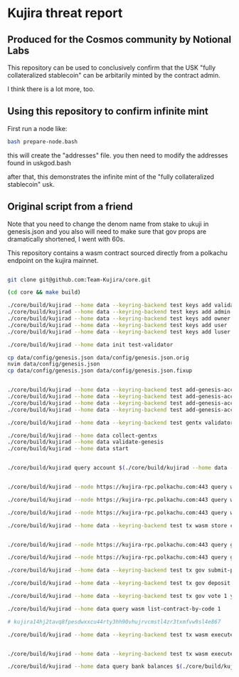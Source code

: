 # Kujira threat report

## Produced for the Cosmos community by Notional Labs

This repository can be used to conclusively confirm that the USK "fully collateralized stablecoin" can be arbitarily minted by the contract admin.

I think there is a lot more, too.

## Using this repository to confirm infinite mint

First run a node like:

```bash
bash prepare-node.bash
```

this will create the "addresses" file.  you then need to modify the addresses found in uskgod.bash

after that, this demonstrates the infinite mint of the "fully collateralized stablecoin" usk.

## Original script from a friend

Note that you need to change the denom name from stake to ukuji in genesis.json and you also will need to make sure that gov props are dramatically shortened, I went with 60s.

This repository contains a wasm contract sourced directly from a polkachu endpoint on the kujira mainnet.

```bash

git clone git@github.com:Team-Kujira/core.git

(cd core && make build)

./core/build/kujirad --home data --keyring-backend test keys add validator
./core/build/kujirad --home data --keyring-backend test keys add admin
./core/build/kujirad --home data --keyring-backend test keys add owner
./core/build/kujirad --home data --keyring-backend test keys add user
./core/build/kujirad --home data --keyring-backend test keys add luser

./core/build/kujirad --home data init test-validator

cp data/config/genesis.json data/config/genesis.json.orig
nvim data/config/genesis.json
cp data/config/genesis.json data/config/genesis.json.fixup


./core/build/kujirad --home data --keyring-backend test add-genesis-account validator 1000000000000ukuji
./core/build/kujirad --home data --keyring-backend test add-genesis-account admin      100000000000ukuji
./core/build/kujirad --home data --keyring-backend test add-genesis-account user       100000000000ukuji
./core/build/kujirad --home data --keyring-backend test add-genesis-account owner      100000000000ukuji

./core/build/kujirad --home data --keyring-backend test gentx validator 500000000000ukuji --chain-id kujira

./core/build/kujirad --home data collect-gentxs
./core/build/kujirad --home data validate-genesis
./core/build/kujirad --home data start


./core/build/kujirad query account $(./core/build/kujirad --home data --keyring-backend test keys show validator -a)


./core/build/kujirad --node https://kujira-rpc.polkachu.com:443 query wasm list-contract-by-code 11

./core/build/kujirad --node https://kujira-rpc.polkachu.com:443 query wasm contract kujira1qk00h5atutpsv900x202pxx42npjr9thg58dnqpa72f2p7m2luase444a7

./core/build/kujirad --node https://kujira-rpc.polkachu.com:443 query wasm code 11 code-11.wasm

./core/build/kujirad --home data --keyring-backend test tx wasm store code-11.wasm --from admin --gas auto -y --broadcast-mode block --gas-adjustment 3


./core/build/kujirad --node https://kujira-rpc.polkachu.com:443 query gov proposal 35

./core/build/kujirad --node https://kujira-rpc.polkachu.com:443 query gov proposal 35 -o json | jq > proposal.

./core/build/kujirad --home data --keyring-backend test tx gov submit-proposal instantiate-contract 1 '{"owner": "kujira1qwdq29e43f4gpr3d0m7sl88a5n29pnwz3g5tc0", "denom": "uusk" }' --label "USK Controller" --title  "Deploy the USK Controller Contract" --description  "The USK protocol will have multiple markets that use multiple collateral types to mint USK. This contract acts as a simple controller, accessing the underlying denom module from the chain core; authorizing each individual market and routing messages to mint and burn USK" --run-as kujira1v7d5j88ytcu4940xrh70nj9ktkyvv0xrwzfjmc --admin kujira1v7d5j88ytcu4940xrh70nj9ktkyvv0xrwzfjmc --amount 10000000000ukuji --from admin --gas auto -y --broadcast-mode block --gas-adjustment 3

./core/build/kujirad --home data --keyring-backend test tx gov deposit 1 10000000000ukuji --from validator --broadcast-mode block -y

./core/build/kujirad --home data --keyring-backend test tx gov vote 1 yes  --from validator --broadcast-mode block -y

./core/build/kujirad --home data query wasm list-contract-by-code 1

# kujira14hj2tavq8fpesdwxxcu44rty3hh90vhujrvcmstl4zr3txmfvw9sl4e867

./core/build/kujirad --home data --keyring-backend test tx wasm execute kujira14hj2tavq8fpesdwxxcu44rty3hh90vhujrvcmstl4zr3txmfvw9sl4e867 '{ "permit": { "address": "kujira17erm3xmpuz45rcyrnc4n32hweyqjykragdvl8q" } }' --from owner  --broadcast-mode block -y


./core/build/kujirad --home data --keyring-backend test tx wasm execute kujira14hj2tavq8fpesdwxxcu44rty3hh90vhujrvcmstl4zr3txmfvw9sl4e867 '{"mint": {"amount": "10000", "recipient": "kujira1fdsjfm3pfhn6fs227vz98xtzs2qtkpvt545jhg"}}' --from user  --broadcast-mode block -y

./core/build/kujirad --home data query bank balances $(./core/build/kujirad --home data --keyring-backend test keys show luser -a)
```
